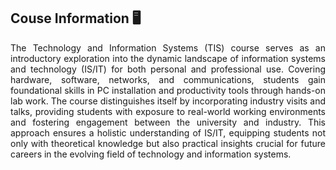 ## Couse Information 🖥️

<p align="justify">
The Technology and Information Systems (TIS) course serves as an introductory exploration into the dynamic landscape of information systems and technology (IS/IT) for both personal and professional use. Covering hardware, software, networks, and communications, students gain foundational skills in PC installation and productivity tools through hands-on lab work. The course distinguishes itself by incorporating industry visits and talks, providing students with exposure to real-world working environments and fostering engagement between the university and industry. This approach ensures a holistic understanding of IS/IT, equipping students not only with theoretical knowledge but also practical insights crucial for future careers in the evolving field of technology and information systems.
</p>
